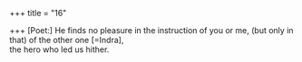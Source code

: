 +++
title = "16"

+++
[Poet:] He finds no pleasure in the instruction of you or me, (but only in  that) of the other one [=Indra],  
the hero who led us hither.  